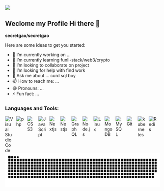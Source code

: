 ![](assets/Bottom_up.svg)
## Weclome my Profile Hi there 👋


**secretgao/secretgao** 

Here are some ideas to get you started:

- 🔭 I’m currently working on ...
- 🌱 I’m currently learning funll-stack/web3/crypto
- 👯 I’m looking to collaborate on project
- 🤔 I’m looking for help with find work
- 💬 Ask me about ... curd sql boy
- 📫 How to reach me: ...
- 😄 Pronouns: ...
- ⚡ Fun fact: ...
### Languages and Tools: 
<img align="left" alt="Visual Studio Code" width="26px" src="https://cdn.jsdelivr.net/gh/devicons/devicon/icons/vscode/vscode-original.svg" style="padding-right:10px;" />
<img align="left" alt="php" width="26px" src="https://cdn.jsdelivr.net/gh/devicons/devicon@latest/icons/php/php-original.svg" style="padding-right:10px;" /> 
<img align="left" alt="CSS3" width="26px" src="https://cdn.jsdelivr.net/gh/devicons/devicon/icons/css3/css3-original.svg" style="padding-right:10px;" /> 
<img align="left" alt="JavaScript" width="26px" src="https://cdn.jsdelivr.net/gh/devicons/devicon/icons/javascript/javascript-original.svg" style="padding-right:10px;" /> 
<img align="left" alt="Nextjs" width="26px" src="https://cdn.jsdelivr.net/gh/devicons/devicon@latest/icons/nextjs/nextjs-original.svg" style="padding-right:10px;" /> 
<img align="left" alt="Nestjs" width="26px" src="https://cdn.jsdelivr.net/gh/devicons/devicon@latest/icons/nextjs/nextjs-original.svg" style="padding-right:10px;" /> 
<img align="left" alt="GraphQL" width="26px" src="https://cdn.jsdelivr.net/gh/devicons/devicon/icons/graphql/graphql-plain.svg" style="padding-right:10px;" /> 
<img align="left" alt="Node.js" width="26px" src="https://cdn.jsdelivr.net/gh/devicons/devicon/icons/nodejs/nodejs-original.svg" style="padding-right:10px;" /> 
<img align="left" alt="Linux" width="26px" src="https://cdn.jsdelivr.net/gh/devicons/devicon@latest/icons/linux/linux-original.svg" style="padding-right:10px;" /> 
<img align="left" alt="MongoDB" width="26px" src="https://cdn.jsdelivr.net/gh/devicons/devicon/icons/mongodb/mongodb-original.svg" style="padding-right:10px;" /> 
<img align="left" alt="MySQL" width="26px" src="https://cdn.jsdelivr.net/gh/devicons/devicon/icons/mysql/mysql-original.svg" style="padding-right:10px;" /> 
<img align="left" alt="Git" width="26px" src="https://cdn.jsdelivr.net/gh/devicons/devicon/icons/git/git-original.svg" style="padding-right:10px;" />
<img align="left" alt="kubernetes" width="26px" src="https://cdn.jsdelivr.net/gh/devicons/devicon@latest/icons/kubernetes/kubernetes-original.svg" style="padding-right:10px;" />
<img align="left" alt="Redis" width="26px" src="https://cdn.jsdelivr.net/gh/devicons/devicon@latest/icons/redis/redis-original.svg" style="padding-right:10px;" />
            
          
<br/>
<br/>

<picture>
  <source media="(prefers-color-scheme: dark)" srcset="https://raw.githubusercontent.com/secretgao/secretgao/output/github-contribution-grid-snake-dark.svg">
  <source media="(prefers-color-scheme: light)" srcset="https://raw.githubusercontent.com/secretgao/secretgao/output/github-contribution-grid-snake.svg">
  <img alt="github contribution grid snake animation" src="https://raw.githubusercontent.com/secretgao/secretgao/output/github-contribution-grid-snake.svg">
</picture>
